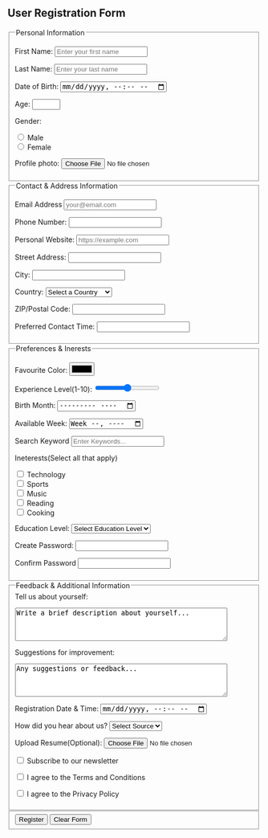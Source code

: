 <!DOCTYPE html>
<html lang="en">
<head>
    <meta charset="UTF-8">
    <meta name="viewport" content="width=device-width, initial-scale=1.0">
    <title>User Registration Form</title>
</head>
<body>
    <main>
        <article>
            <section>
                <h2>User Registration Form</h2>
                <form action="/submit"method="post"id="userregistrationform">
                    <fieldset>
                        <legend>Personal Information</legend>
                        <div class="form group">
                            <p>
                            <label for="firstname">First Name:</label>
                            <input type="text" id="Fistname" name="firstname"  placeholder="Enter your first name">
                            </p>
                        </div>
                        <div class="form group">
                            <p>
                            <label for="lastname">Last Name:</label>
                            <input type="text" id="Lastname" name="Lastname"  placeholder="Enter your last name">
                            </p>
                        </div>
                        <div class="form group">
                            <p>
                            <label for="birthdate">Date of Birth:</label>
                            <input type="datetime-local" id=" birthdate" name="birthdate">
                            </p>
                        </div>
                        <div class="form group">
                            <p>
                            <label for="Age">Age:</label>
                            <input type="number" id=" age" name="age" min="18" max="60">
                            </p>
                        </div>
                        <div class="form group">
                            <p>
                            <label for="gender">Gender:</label>
                             </p>
                        </div>
                        <div class="form-group">
                            <input type="radio" id=" gender" name="gender">
                            <label>Male</label>
                                </div>
                        <div class="form-group">
                            <input type="radio" id=" gender" name="gender">
                            <label>Female</label>
                        </div>
                        <div class="form group">
                            <p>
                            <label for="profile photo">Profile photo:</label>
                            <input type="file" id="choosefile" name="profile photo">
                            </p>
                        </div>
                    </fieldset>
                    <fieldset>
                        <legend>Contact & Address Information</legend>
                        <div class="form group">
                            <p>
                            <label for="email">Email Address</label>
                            <input type="email" id="email" name="email" placeholder="your@email.com">
                            </p>
                        </div>
                        <div class="form group">
                            <p>
                            <label>Phone Number:</label>
                            <input type="number" id="phonenumber" name="phonenumber">
                            </p>
                        </div>
                        <div class="form group">
                            <p>
                            <label>Personal Website:</label>
                            <input type="text" id="personalwebsite" name="personalwebsite" placeholder="https://example.com">
                            </p>
                        </div>
                        <div class="form group">
                            <p>
                            <label>Street Address:</label>
                            <input type="text" id="Address" name="Address">
                            </p>
                        </div>
                        <div class="form group">
                            <p>
                            <label>City:</label>
                            <input type="text" id="City" name="City">
                            </p>
                        </div>
                        <div class="form group">
                            <p>
                            <label for="Country">Country:</label>
                            <select id="Country"name="Country">
                                <option value="">Select a Country</option>
                                <optgroup label="Africa">
                                    <option value="ke">Kenya</option>
                                    <option value="Ug">Uganda</option>
                                    <option value="Tz>">Tanzania</option>
                                </optgroup>
                                <optgroup label=" North America">
                                    <option value="Us">Unted States</option>
                                    <option value="ca">Canada</option>
                                </optgroup>
                                <optgroup label="Europe">
                                    <option value="uk">United Kingdom</option>
                                    <option value="fr">France</option>
                                </optgroup>
                            </select>
                            </p>
                        </div>
                        <div class="form group">
                            <p>
                            <label for="postal code">ZIP/Postal Code:</label>
                            <input type="text" id="postal" name="postal">
                            </p>
                        </div>
                        <div class="form group">
                            <p>
                            <label for="contact time">Preferred Contact Time:</label>
                            <input type="text" id="time" name="time">
                            </p>
                        </div>
                    </fieldset>
                    <fieldset>
                        <legend>Preferences & Inerests</legend>
                        <div class="form group">
                            <p>
                            <label>Favourite Color:</label>
                            <input type="color" id="color" name="color">
                            </p>
                        </div>
                        <div class="form group">
                            <p>
                            <label>Experience Level(1-10):</label>
                            <input type="range" id="Experience" name="Experience">
                            </p>
                        </div>
                        <div class="form group">
                            <p>
                            <label>Birth Month:</label>
                            <input type="month" id="birthmonth" name="birthmonth">
                            </p>
                        </div>
                        <div class="form group">
                            <p>
                            <label>Available Week:</label>
                            <input type="week" id="availableweek" name="availableweek">
                            </p>
                        </div>
                        <div class="form group">
                            <p>
                            <label>Search Keyword</label>
                             <input type="text" id="keyword" name="keyword" placeholder="Enter Keywords...">
                            </p>
                        </div>
                        <div class="form group">
                            <p>
                            <label>Ineterests(Select all that apply)</label>
                        </div>
                        <div class="form group">
                            <input type="checkbox" id="Technology" name="Technology">
                            <label>Technology</label>
                        </div>
                        <div class="form group">
                            <input type="checkbox" id="Sports" name="Sports">
                            <label>Sports</label>
                        </div>
                        <div class="fprm group">
                            <input type="checkbox" id="Music" name="Music">
                            <label>Music</label>
                        </div>
                        <div class="form group">
                            <input type="checkbox" id="Reading" name="Reading">
                            <label>Reading</label>
                        </div>
                        <div class="form group">
                            <input type="checkbox" id="Cooking" name="Cooking">
                            <label>Cooking</label>
                        </div>
                        </p>
                         <p>
                            <label>Education Level:</label>
                            <select>
                                <option value="Select Education Level">Select Education Level</option>
                                <option value="Masters">Masters</option>
                                <option value="phd">Phd</option>
                                <option value="degree">Bachelors Degree</option>
                                <option value="dip">Diploma</option>
                                <option value="Cert">Certificate</option>
                                <option value="highschool">Highschool</option>
                            </select>
                         </p>
                        </div>
                        <div class="form group">
                            <p>
                                <label>Create Password:</label>
                                <input type="text" id="Password">
                            </p>
                        </div>
                        <div class="form-group">
                            <p>
                                <label>Confirm Password</label>
                                <input type="text" id="password">
                            </p>
                        </div>
                    </fieldset>
                    <fieldset>
                        <legend>Feedback & Additional Information</legend>
                             <div class="form group">
                                <label>Tell us about yourself:</label>
                               <p>
                                <textarea name="bio" rows="4"Cols="50">Write a brief description about yourself...</textarea>
                               </p>
                            </div>
                            <div class="form group">
                            <label>Suggestions for improvement:</label>
                               <p>
                                <textarea name="suggestions" rows="4"Cols="50">Any suggestions or feedback...</textarea>
                               </p>
                            </div>
                            <div class="form group">
                                <p>
                                    <label>Registration Date & Time:</label>
                                    <input type="datetime-local" id="Registrationdate" name="Registrationdate">
                                </p>
                            </div>
                            <div class="form group">
                                <p>
                                    <label>How did you hear about us?</label>
                                    <select>
                                        <option value="">Select Source</option>
                                        <option value="Linkedin">Linkedin</option>
                                        <option value="Twitter">Twitter</option>
                                        <option value="Facebook">Facebook</option>
                                        <option value="Other">Other</option>
                                    </select>
                                </p>
                            </div>
                            <div class="form group>">
                                <p>
                                    <label>Upload Resume(Optional):</label>
                                    <input type="file" id="Resume" name="Resume">
                                </p>
                            </div>
                            <div class="form group">
                                <p>
                                    <input type="checkbox" id="newsletter" name="newsletter">
                                    <label>Subscribe to our newsletter</label>
                                      </p>
                            </div>
                            <div class="form group">
                                <p>
                                    <input type="checkbox" id="Terms" name="Terms">
                                    <label>I agree to the Terms and Conditions</label>
                                </p>
                            </div>
                            <div class="form group">
                                <p>
                                    <input type="checkbox" id="Policy" name="Policy">
                                    <label>I agree to the Privacy Policy</label>
                                </p>
                            </div>      
                    </fieldset>
                    <fieldset>
                        <div class="form-group">
                            <button type="submit">Register</button>
                            <button type="clear">Clear Form</button>
                        </div>
                    </fieldset>
                </form>
            </section>
        </article>
    </main>
</body>
</html>
